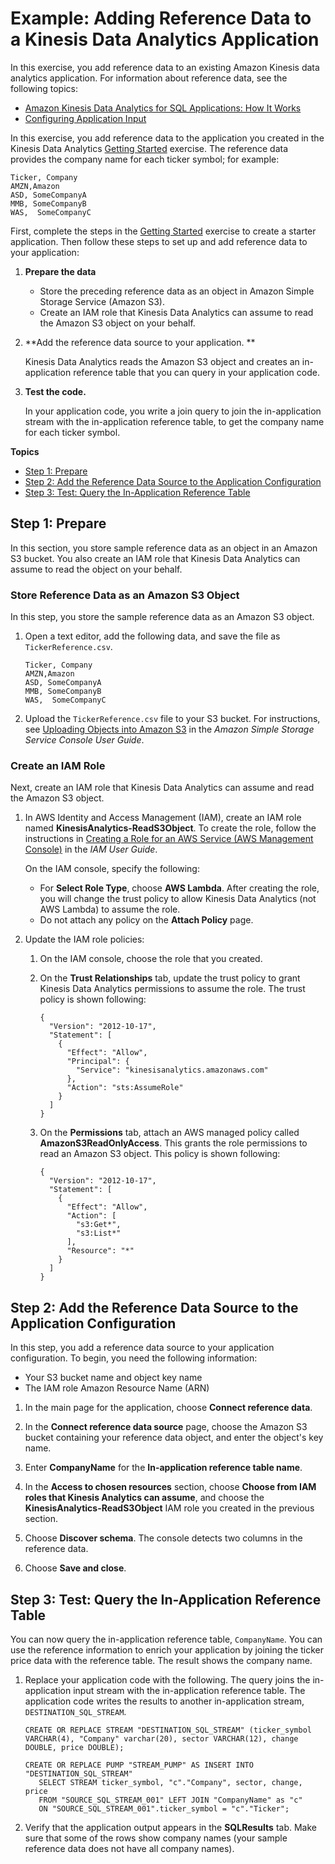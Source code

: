 # Example: Adding Reference Data to a Kinesis Data Analytics Application<a name="app-add-reference-data"></a>

In this exercise, you add reference data to an existing Amazon Kinesis data analytics application\. For information about reference data, see the following topics:
+ [Amazon Kinesis Data Analytics for SQL Applications: How It Works](how-it-works.md)
+ [Configuring Application Input](how-it-works-input.md)

In this exercise, you add reference data to the application you created in the Kinesis Data Analytics [Getting Started](https://docs.aws.amazon.com/kinesisanalytics/latest/dev/get-started-exercise.html) exercise\. The reference data provides the company name for each ticker symbol; for example:

```
Ticker, Company
AMZN,Amazon
ASD, SomeCompanyA
MMB, SomeCompanyB
WAS,  SomeCompanyC
```

First, complete the steps in the [Getting Started](https://docs.aws.amazon.com/kinesisanalytics/latest/dev/get-started-exercise.html) exercise to create a starter application\. Then follow these steps to set up and add reference data to your application:

1. **Prepare the data**
   + Store the preceding reference data as an object in Amazon Simple Storage Service \(Amazon S3\)\.
   + Create an IAM role that Kinesis Data Analytics can assume to read the Amazon S3 object on your behalf\.

1. **Add the reference data source to your application\. **

   Kinesis Data Analytics reads the Amazon S3 object and creates an in\-application reference table that you can query in your application code\.

1. **Test the code\.**

   In your application code, you write a join query to join the in\-application stream with the in\-application reference table, to get the company name for each ticker symbol\.

**Topics**
+ [Step 1: Prepare](#add-refdata-prepare)
+ [Step 2: Add the Reference Data Source to the Application Configuration](#add-refdata-create-iamrole)
+ [Step 3: Test: Query the In\-Application Reference Table](#add-refdata-test)

## Step 1: Prepare<a name="add-refdata-prepare"></a>

In this section, you store sample reference data as an object in an Amazon S3 bucket\. You also create an IAM role that Kinesis Data Analytics can assume to read the object on your behalf\.

### Store Reference Data as an Amazon S3 Object<a name="prepare-create-s3object"></a>

In this step, you store the sample reference data as an Amazon S3 object\.

1. Open a text editor, add the following data, and save the file as `TickerReference.csv`\. 

   ```
   Ticker, Company
   AMZN,Amazon
   ASD, SomeCompanyA
   MMB, SomeCompanyB
   WAS,  SomeCompanyC
   ```

1. Upload the `TickerReference.csv` file to your S3 bucket\. For instructions, see [Uploading Objects into Amazon S3](https://docs.aws.amazon.com/AmazonS3/latest/user-guide/UploadingObjectsintoAmazonS3.html) in the *Amazon Simple Storage Service Console User Guide*\.

### Create an IAM Role<a name="prepare-create-iamrole"></a>

Next, create an IAM role that Kinesis Data Analytics can assume and read the Amazon S3 object\.

1. In AWS Identity and Access Management \(IAM\), create an IAM role named **KinesisAnalytics\-ReadS3Object**\. To create the role, follow the instructions in [Creating a Role for an AWS Service \(AWS Management Console\)](https://docs.aws.amazon.com/IAM/latest/UserGuide/id_roles_create_for-service.html#roles-creatingrole-service-console) in the *IAM User Guide*\.

   On the IAM console, specify the following:
   + For **Select Role Type**, choose **AWS Lambda**\. After creating the role, you will change the trust policy to allow Kinesis Data Analytics \(not AWS Lambda\) to assume the role\.
   + Do not attach any policy on the **Attach Policy** page\.

1. Update the IAM role policies:

   1. On the IAM console, choose the role that you created\.

   1. On the **Trust Relationships** tab, update the trust policy to grant Kinesis Data Analytics permissions to assume the role\. The trust policy is shown following:

      ```
      {
        "Version": "2012-10-17",
        "Statement": [
          {
            "Effect": "Allow",
            "Principal": {
              "Service": "kinesisanalytics.amazonaws.com"
            },
            "Action": "sts:AssumeRole"
          }
        ]
      }
      ```

   1. On the **Permissions** tab, attach an AWS managed policy called **AmazonS3ReadOnlyAccess**\. This grants the role permissions to read an Amazon S3 object\. This policy is shown following:

      ```
      {
        "Version": "2012-10-17",
        "Statement": [
          {
            "Effect": "Allow",
            "Action": [
              "s3:Get*",
              "s3:List*"
            ],
            "Resource": "*"
          }
        ]
      }
      ```

## Step 2: Add the Reference Data Source to the Application Configuration<a name="add-refdata-create-iamrole"></a>

In this step, you add a reference data source to your application configuration\. To begin, you need the following information: 
+ Your S3 bucket name and object key name
+ The IAM role Amazon Resource Name \(ARN\)

1. In the main page for the application, choose **Connect reference data**\.

1. In the **Connect reference data source** page, choose the Amazon S3 bucket containing your reference data object, and enter the object's key name\.

1. Enter **CompanyName** for the **In\-application reference table name**\.

1. In the **Access to chosen resources** section, choose **Choose from IAM roles that Kinesis Analytics can assume**, and choose the **KinesisAnalytics\-ReadS3Object** IAM role you created in the previous section\.

1. Choose **Discover schema**\. The console detects two columns in the reference data\.

1. Choose **Save and close**\.

## Step 3: Test: Query the In\-Application Reference Table<a name="add-refdata-test"></a>

You can now query the in\-application reference table, `CompanyName`\. You can use the reference information to enrich your application by joining the ticker price data with the reference table\. The result shows the company name\.

1. Replace your application code with the following\. The query joins the in\-application input stream with the in\-application reference table\. The application code writes the results to another in\-application stream, `DESTINATION_SQL_STREAM`\. 

   ```
   CREATE OR REPLACE STREAM "DESTINATION_SQL_STREAM" (ticker_symbol VARCHAR(4), "Company" varchar(20), sector VARCHAR(12), change DOUBLE, price DOUBLE);
   
   CREATE OR REPLACE PUMP "STREAM_PUMP" AS INSERT INTO "DESTINATION_SQL_STREAM"
      SELECT STREAM ticker_symbol, "c"."Company", sector, change, price
      FROM "SOURCE_SQL_STREAM_001" LEFT JOIN "CompanyName" as "c"
      ON "SOURCE_SQL_STREAM_001".ticker_symbol = "c"."Ticker";
   ```

1. Verify that the application output appears in the **SQLResults** tab\. Make sure that some of the rows show company names \(your sample reference data does not have all company names\)\.